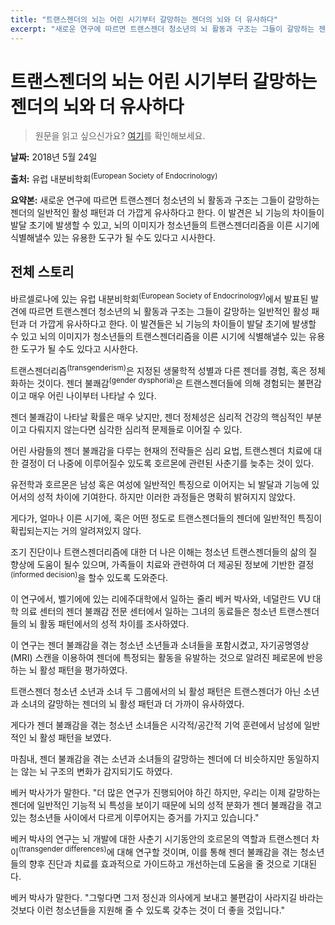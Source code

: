 ```yaml
---
title: "트랜스젠더의 뇌는 어린 시기부터 갈망하는 젠더의 뇌와 더 유사하다"
excerpt: "새로운 연구에 따르면 트랜스젠더 청소년의 뇌 활동과 구조는 그들이 갈망하는 젠더의 일반적인 활성 패턴과 더 가깝게 유사하다고 한다. 이 발견은 뇌 기능의 차이들이 발달 초기에 발생할 수 있고, 뇌의 이미지가 청소년들의 트랜스젠더리즘을 이른 시기에 식별해낼수 있는 유용한 도구가 될 수도 있다고 시사한다."
---
```



# 트랜스젠더의 뇌는 어린 시기부터 갈망하는 젠더의 뇌와 더 유사하다
> 원문을 읽고 싶으신가요? [여기](https://www.sciencedaily.com/releases/2018/05/180524112351.htm)를 확인해보세요.

**날짜:** 2018년 5월 24일

**출처:** 유럽 내분비학회<sup>(European Society of Endocrinology)</sup>

**요약본:** 새로운 연구에 따르면 트랜스젠더 청소년의 뇌 활동과 구조는 그들이 갈망하는 젠더의 일반적인 활성 패턴과 더 가깝게 유사하다고 한다. 이 발견은 뇌 기능의 차이들이 발달 초기에 발생할 수 있고, 뇌의 이미지가 청소년들의 트랜스젠더리즘을 이른 시기에 식별해낼수 있는 유용한 도구가 될 수도 있다고 시사한다.



## 전체 스토리
바르셀로나에 있는 유럽 내분비학회<sup>(European Society of Endocrinology)</sup>에서 발표된 발견에 따르면 트랜스젠더 청소년의 뇌 활동과 구조는 그들이 갈망하는 일반적인 활성 패턴과 더 가깝게 유사하다고 한다. 이 발견들은 뇌 기능의 차이들이 발달 초기에 발생할 수 있고 뇌의 이미지가 청소년들의 트랜스젠더리즘을 이른 시기에 식별해낼수 있는 유용한 도구가 될 수도 있다고 시사한다.

트랜스젠더리즘<sup>(transgenderism)</sup>은 지정된 생물학적 성별과 다른 젠더를 경험, 혹은 정체화하는 것이다. 젠더 불쾌감<sup>(gender dysphoria)</sup>은 트랜스젠더들에 의해 경험되는 불편감이고 매우 어린 나이부터 나타날 수 있다.

젠더 불쾌감이 나타날 확률은 매우 낮지만, 젠더 정체성은 심리적 건강의 핵심적인 부분이고 다뤄지지 않는다면 심각한 심리적 문제들로 이어질 수 있다.

어린 사람들의 젠더 불쾌감을 다루는 현재의 전략들은 심리 요법, 트랜스젠더 치료에 대한 결정이 더 나중에 이루어질수 있도록 호르몬에 관련된 사춘기를 늦추는 것이 있다.

유전학과 호르몬은 남성 혹은 여성에 일반적인 특징으로 이어지는 뇌 발달과 기능에 있어서의 성적 차이에 기여한다. 하지만 이러한 과정들은 명확히 밝혀지지 않았다.

게다가, 얼마나 이른 시기에, 혹은 어떤 정도로 트랜스젠더들의 젠더에 일반적인 특징이 확립되는지는 거의 알려져있지 않다.

조기 진단이나 트랜스젠더리즘에 대한 더 나은 이해는 청소년 트랜스젠더들의 삶의 질 향상에 도움이 될수 있으며, 가족들이 치료와 관련하여 더 제공된 정보에 기반한 결정<sup>(informed decision)</sup>을 할수 있도록 도와준다.

이 연구에서, 벨기에에 있는 리에주대학에서 일하는 줄리 베커 박사와, 네덜란드 VU 대학 의료 센터의 젠더 불쾌감 전문 센터에서 일하는 그녀의 동료들은 청소년 트랜스젠더들의 뇌 활동 패턴에서의 성적 차이를 조사하였다.

이 연구는 젠더 불쾌감을 겪는 청소년 소년들과 소녀들을 포함시켰고, 자기공명영상(MRI) 스캔을 이용하여 젠더에 특정되는 활동을 유발하는 것으로 알려진 페로몬에 반응하는 뇌 활성 패턴을 평가하였다.

트랜스젠더 청소년 소년과 소녀 두 그룹에서의 뇌 활성 패턴은 트랜스젠더가 아닌 소년과 소녀의 갈망하는 젠더의 뇌 활성 패턴과 더 가까이 유사하였다.

게다가 젠더 불쾌감을 겪는 청소년 소녀들은 시각적/공간적 기억 훈련에서 남성에 일반적인 뇌 활성 패턴을 보였다.

마침내, 젠더 불쾌감을 겪는 소년과 소녀들의 갈망하는 젠더에 더 비슷하지만 동일하지는 않는 뇌 구조의 변화가 감지되기도 하였다.

베커 박사가가 말한다. "더 많은 연구가 진행되어야 하긴 하지만, 우리는 이제 갈망하는 젠더에 일반적인 기능적 뇌 특성을 보이기 때문에 뇌의 성적 분화가 젠더 불쾌감을 겪고 있는 청소년들 사이에서 다르게 이루어지는 증거를 가지고 있습니다."

베커 박사의 연구는 뇌 개발에 대한 사춘기 시기동안의 호르몬의 역할과 트랜스젠더 차이<sup>(transgender differences)</sup>에 대해 연구할 것이며, 이를 통해 젠더 불쾌감을 겪는 청소년들의 향후 진단과 치료를 효과적으로 가이드하고 개선하는데 도움을 줄 것으로 기대된다.

베커 박사가 말한다. "그렇다면 그저 정신과 의사에게 보내고 불편감이 사라지길 바라는 것보다 이런 청소년들을 지원해 줄 수 있도록 갖추는 것이 더 좋을 것입니다."